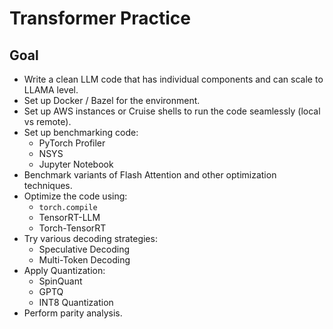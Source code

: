 # Transformer Practice

## Goal

- Write a clean LLM code that has individual components and can scale to LLAMA level.
- Set up Docker / Bazel for the environment.
- Set up AWS instances or Cruise shells to run the code seamlessly (local vs remote).
- Set up benchmarking code:
  - PyTorch Profiler
  - NSYS
  - Jupyter Notebook
- Benchmark variants of Flash Attention and other optimization techniques.
- Optimize the code using:
  - `torch.compile`
  - TensorRT-LLM
  - Torch-TensorRT
- Try various decoding strategies:
  - Speculative Decoding
  - Multi-Token Decoding
- Apply Quantization:
  - SpinQuant
  - GPTQ
  - INT8 Quantization
- Perform parity analysis.
